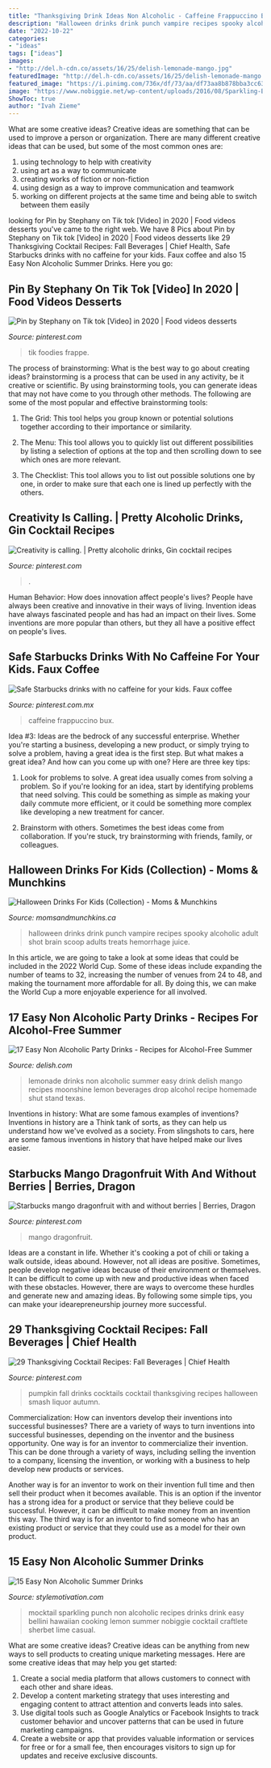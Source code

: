 ```yaml
---
title: "Thanksgiving Drink Ideas Non Alcoholic - Caffeine Frappuccino Bux"
description: "Halloween drinks drink punch vampire recipes spooky alcoholic adult shot brain scoop adults treats hemorrhage juice"
date: "2022-10-22"
categories:
- "ideas"
tags: ["ideas"]
images:
- "http://del.h-cdn.co/assets/16/25/delish-lemonade-mango.jpg"
featuredImage: "http://del.h-cdn.co/assets/16/25/delish-lemonade-mango.jpg"
featured_image: "https://i.pinimg.com/736x/df/73/aa/df73aa8b878bba3cc63ff9d0ca7cbc1f.jpg"
image: "https://www.nobiggie.net/wp-content/uploads/2016/08/Sparkling-Blue-Hawaiian-Mocktail.png"
ShowToc: true
author: "Ivah Zieme"
---
```



What are some creative ideas?
Creative ideas are something that can be used to improve a person or organization. There are many different creative ideas that can be used, but some of the most common ones are: 
1. using technology to help with creativity 
2. using art as a way to communicate 
3. creating works of fiction or non-fiction 
4. using design as a way to improve communication and teamwork 
5. working on different projects at the same time and being able to switch between them easily 

	

		
looking for Pin by Stephany on Tik tok [Video] in 2020 | Food videos desserts you've came to the right web. We have 8 Pics about Pin by Stephany on Tik tok [Video] in 2020 | Food videos desserts like 29 Thanksgiving Cocktail Recipes: Fall Beverages | Chief Health, Safe Starbucks drinks with no caffeine for your kids. Faux coffee and also 15 Easy Non Alcoholic Summer Drinks. Here you go:
		
    
## Pin By Stephany On Tik Tok [Video] In 2020 | Food Videos Desserts

<img loading=lazy src="https://i.pinimg.com/736x/df/ad/59/dfad599ef13b53fbb407aab484404e26.jpg" onerror="this.onerror=null;this.src='https://tse4.mm.bing.net/th?id=OIP.o_BnCPzqNsP4OXHhhFzBSAHaNK&amp;pid=15.1';" alt="Pin by Stephany on Tik tok [Video] in 2020 | Food videos desserts">

_Source: pinterest.com_

>tik foodies frappe. 

	

The process of brainstorming: What is the best way to go about creating ideas?
brainstorming is a process that can be used in any activity, be it creative or scientific. By using brainstorming tools, you can generate ideas that may not have come to you through other methods. The following are some of the most popular and effective brainstorming tools:
1. The Grid: This tool helps you group known or potential solutions together according to their importance or similarity.

2. The Menu: This tool allows you to quickly list out different possibilities by listing a selection of options at the top and then scrolling down to see which ones are more relevant.

3. The Checklist: This tool allows you to list out possible solutions one by one, in order to make sure that each one is lined up perfectly with the others.

    
## Creativity Is Calling. | Pretty Alcoholic Drinks, Gin Cocktail Recipes

<img loading=lazy src="https://i.pinimg.com/736x/35/21/06/352106f25f28931cdafecb7dcbf0cc21.jpg" onerror="this.onerror=null;this.src='https://tse2.mm.bing.net/th?id=OIP.vms4mgbPsXG12nQOimJm6AHaLH&amp;pid=15.1';" alt="Creativity is calling. | Pretty alcoholic drinks, Gin cocktail recipes">

_Source: pinterest.com_

>. 

	

Human Behavior: How does innovation affect people's lives?
People have always been creative and innovative in their ways of living. Invention ideas have always fascinated people and has had an impact on their lives. Some inventions are more popular than others, but they all have a positive effect on people's lives.

    
## Safe Starbucks Drinks With No Caffeine For Your Kids. Faux Coffee

<img loading=lazy src="https://i.pinimg.com/736x/d2/a1/23/d2a1234cd3dbec513a97d631861d4b9f.jpg" onerror="this.onerror=null;this.src='https://tse2.mm.bing.net/th?id=OIP.WSm3tBMrE_IjDHR2VMsHxgHaLG&amp;pid=15.1';" alt="Safe Starbucks drinks with no caffeine for your kids. Faux coffee">

_Source: pinterest.com.mx_

>caffeine frappuccino bux. 

	

Idea #3:
Ideas are the bedrock of any successful enterprise. Whether you're starting a business, developing a new product, or simply trying to solve a problem, having a great idea is the first step.
But what makes a great idea? And how can you come up with one? Here are three key tips:

1. Look for problems to solve. A great idea usually comes from solving a problem. So if you're looking for an idea, start by identifying problems that need solving. This could be something as simple as making your daily commute more efficient, or it could be something more complex like developing a new treatment for cancer.

2. Brainstorm with others. Sometimes the best ideas come from collaboration. If you're stuck, try brainstorming with friends, family, or colleagues.

    
## Halloween Drinks For Kids (Collection) - Moms &amp; Munchkins

<img loading=lazy src="http://www.momsandmunchkins.ca/wp-content/uploads/2014/10/Halloween-drinks-for-kids-Kleinworth-Co.jpg" onerror="this.onerror=null;this.src='https://tse3.mm.bing.net/th?id=OIP.QxZI6WxJrlHp7W6EnwA-ZAAAAA&amp;pid=15.1';" alt="Halloween Drinks For Kids (Collection) - Moms &amp; Munchkins">

_Source: momsandmunchkins.ca_

>halloween drinks drink punch vampire recipes spooky alcoholic adult shot brain scoop adults treats hemorrhage juice. 

	

In this article, we are going to take a look at some ideas that could be included in the 2022 World Cup. Some of these ideas include expanding the number of teams to 32, increasing the number of venues from 24 to 48, and making the tournament more affordable for all. By doing this, we can make the World Cup a more enjoyable experience for all involved.

    
## 17 Easy Non Alcoholic Party Drinks - Recipes For Alcohol-Free Summer

<img loading=lazy src="http://del.h-cdn.co/assets/16/25/delish-lemonade-mango.jpg" onerror="this.onerror=null;this.src='https://tse2.mm.bing.net/th?id=OIP.cyTlBRmtQ6Ib_eBjmb2okwHaLH&amp;pid=15.1';" alt="17 Easy Non Alcoholic Party Drinks - Recipes for Alcohol-Free Summer">

_Source: delish.com_

>lemonade drinks non alcoholic summer easy drink delish mango recipes moonshine lemon beverages drop alcohol recipe homemade shut stand texas. 

	

Inventions in history: What are some famous examples of inventions?
Inventions in history are a Think tank of sorts, as they can help us understand how we've evolved as a society. From slingshots to cars, here are some famous inventions in history that have helped make our lives easier.

    
## Starbucks Mango Dragonfruit With And Without Berries | Berries, Dragon

<img loading=lazy src="https://i.pinimg.com/736x/88/e3/0e/88e30e843a764c9896827631e54e497f.jpg" onerror="this.onerror=null;this.src='https://tse2.mm.bing.net/th?id=OIP.v7LbILRSE03i1nFez7T_vQHaJ3&amp;pid=15.1';" alt="Starbucks mango dragonfruit with and without berries | Berries, Dragon">

_Source: pinterest.com_

>mango dragonfruit. 

	

Ideas are a constant in life. Whether it's cooking a pot of chili or taking a walk outside, ideas abound. However, not all ideas are positive. Sometimes, people develop negative ideas because of their environment or themselves. It can be difficult to come up with new and productive ideas when faced with these obstacles. However, there are ways to overcome these hurdles and generate new and amazing ideas. By following some simple tips, you can make your idearepreneurship journey more successful.

    
## 29 Thanksgiving Cocktail Recipes: Fall Beverages | Chief Health

<img loading=lazy src="https://i.pinimg.com/736x/df/73/aa/df73aa8b878bba3cc63ff9d0ca7cbc1f.jpg" onerror="this.onerror=null;this.src='https://tse2.mm.bing.net/th?id=OIP.PTTgD_KP_KYlvabCunTBEQHaLG&amp;pid=15.1';" alt="29 Thanksgiving Cocktail Recipes: Fall Beverages | Chief Health">

_Source: pinterest.com_

>pumpkin fall drinks cocktails cocktail thanksgiving recipes halloween smash liquor autumn. 

	

Commercialization: How can inventors develop their inventions into successful businesses?
There are a variety of ways to turn inventions into successful businesses, depending on the inventor and the business opportunity. 
One way is for an inventor to commercialize their invention. This can be done through a variety of ways, including selling the invention to a company, licensing the invention, or working with a business to help develop new products or services. 

Another way is for an inventor to work on their invention full time and then sell their product when it becomes available. This is an option if the inventor has a strong idea for a product or service that they believe could be successful. However, it can be difficult to make money from an invention this way. 
The third way is for an inventor to find someone who has an existing product or service that they could use as a model for their own product.

    
## 15 Easy Non Alcoholic Summer Drinks

<img loading=lazy src="https://www.nobiggie.net/wp-content/uploads/2016/08/Sparkling-Blue-Hawaiian-Mocktail.png" onerror="this.onerror=null;this.src='https://tse3.mm.bing.net/th?id=OIP.yYyz-2cZ3mGrFLT09zyumgHaLH&amp;pid=15.1';" alt="15 Easy Non Alcoholic Summer Drinks">

_Source: stylemotivation.com_

>mocktail sparkling punch non alcoholic recipes drinks drink easy bellini hawaiian cooking lemon summer nobiggie cocktail craftlete sherbet lime casual. 

	

What are some creative ideas?
Creative ideas can be anything from new ways to sell products to creating unique marketing messages. Here are some creative ideas that may help you get started: 
1. Create a social media platform that allows customers to connect with each other and share ideas. 
2. Develop a content marketing strategy that uses interesting and engaging content to attract attention and converts leads into sales. 
3. Use digital tools such as Google Analytics or Facebook Insights to track customer behavior and uncover patterns that can be used in future marketing campaigns. 
4. Create a website or app that provides valuable information or services for free or for a small fee, then encourages visitors to sign up for updates and receive exclusive discounts.

